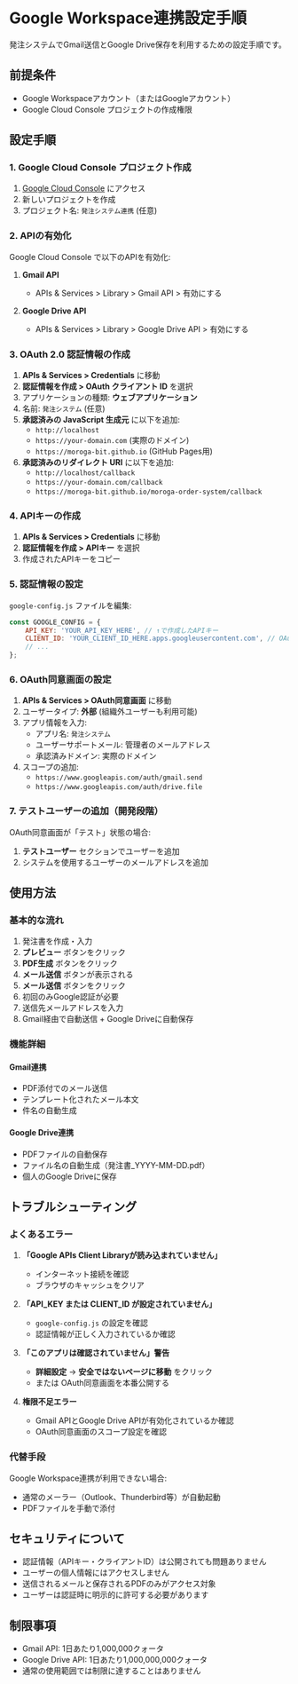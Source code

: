 # Google Workspace連携設定手順

発注システムでGmail送信とGoogle Drive保存を利用するための設定手順です。

## 前提条件
- Google Workspaceアカウント（またはGoogleアカウント）
- Google Cloud Console プロジェクトの作成権限

## 設定手順

### 1. Google Cloud Console プロジェクト作成

1. [Google Cloud Console](https://console.cloud.google.com/) にアクセス
2. 新しいプロジェクトを作成
3. プロジェクト名: `発注システム連携` (任意)

### 2. APIの有効化

Google Cloud Console で以下のAPIを有効化:

1. **Gmail API**
   - APIs & Services > Library > Gmail API > 有効にする

2. **Google Drive API**
   - APIs & Services > Library > Google Drive API > 有効にする

### 3. OAuth 2.0 認証情報の作成

1. **APIs & Services > Credentials** に移動
2. **認証情報を作成 > OAuth クライアント ID** を選択
3. アプリケーションの種類: **ウェブアプリケーション**
4. 名前: `発注システム` (任意)
5. **承認済みの JavaScript 生成元** に以下を追加:
   - `http://localhost`
   - `https://your-domain.com` (実際のドメイン)
   - `https://moroga-bit.github.io` (GitHub Pages用)
6. **承認済みのリダイレクト URI** に以下を追加:
   - `http://localhost/callback`
   - `https://your-domain.com/callback`
   - `https://moroga-bit.github.io/moroga-order-system/callback`

### 4. APIキーの作成

1. **APIs & Services > Credentials** に移動
2. **認証情報を作成 > APIキー** を選択
3. 作成されたAPIキーをコピー

### 5. 認証情報の設定

`google-config.js` ファイルを編集:

```javascript
const GOOGLE_CONFIG = {
    API_KEY: 'YOUR_API_KEY_HERE', // ↑で作成したAPIキー
    CLIENT_ID: 'YOUR_CLIENT_ID_HERE.apps.googleusercontent.com', // OAuth クライアントID
    // ...
};
```

### 6. OAuth同意画面の設定

1. **APIs & Services > OAuth同意画面** に移動
2. ユーザータイプ: **外部** (組織外ユーザーも利用可能)
3. アプリ情報を入力:
   - アプリ名: `発注システム`
   - ユーザーサポートメール: 管理者のメールアドレス
   - 承認済みドメイン: 実際のドメイン
4. スコープの追加:
   - `https://www.googleapis.com/auth/gmail.send`
   - `https://www.googleapis.com/auth/drive.file`

### 7. テストユーザーの追加（開発段階）

OAuth同意画面が「テスト」状態の場合:
1. **テストユーザー** セクションでユーザーを追加
2. システムを使用するユーザーのメールアドレスを追加

## 使用方法

### 基本的な流れ

1. 発注書を作成・入力
2. **プレビュー** ボタンをクリック
3. **PDF生成** ボタンをクリック
4. **メール送信** ボタンが表示される
5. **メール送信** ボタンをクリック
6. 初回のみGoogle認証が必要
7. 送信先メールアドレスを入力
8. Gmail経由で自動送信 + Google Driveに自動保存

### 機能詳細

#### Gmail連携
- PDF添付でのメール送信
- テンプレート化されたメール本文
- 件名の自動生成

#### Google Drive連携
- PDFファイルの自動保存
- ファイル名の自動生成（発注書_YYYY-MM-DD.pdf）
- 個人のGoogle Driveに保存

## トラブルシューティング

### よくあるエラー

1. **「Google APIs Client Libraryが読み込まれていません」**
   - インターネット接続を確認
   - ブラウザのキャッシュをクリア

2. **「API_KEY または CLIENT_ID が設定されていません」**
   - `google-config.js` の設定を確認
   - 認証情報が正しく入力されているか確認

3. **「このアプリは確認されていません」警告**
   - **詳細設定** → **安全ではないページに移動** をクリック
   - または OAuth同意画面を本番公開する

4. **権限不足エラー**
   - Gmail APIとGoogle Drive APIが有効化されているか確認
   - OAuth同意画面のスコープ設定を確認

### 代替手段

Google Workspace連携が利用できない場合:
- 通常のメーラー（Outlook、Thunderbird等）が自動起動
- PDFファイルを手動で添付

## セキュリティについて

- 認証情報（APIキー・クライアントID）は公開されても問題ありません
- ユーザーの個人情報にはアクセスしません
- 送信されるメールと保存されるPDFのみがアクセス対象
- ユーザーは認証時に明示的に許可する必要があります

## 制限事項

- Gmail API: 1日あたり1,000,000クォータ
- Google Drive API: 1日あたり1,000,000,000クォータ
- 通常の使用範囲では制限に達することはありません
